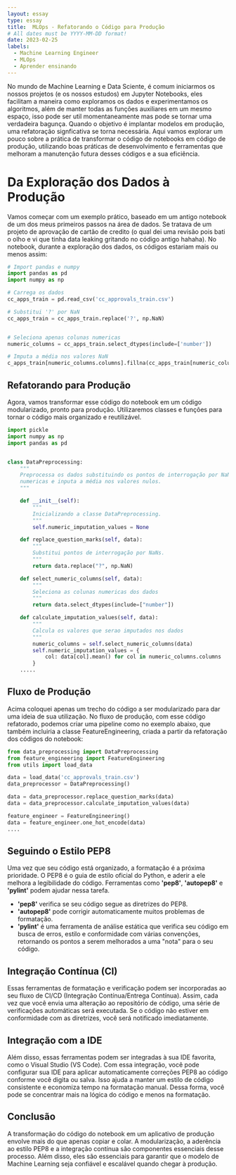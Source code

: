 ```yaml
---
layout: essay
type: essay
title:  MLOps - Refatorando o Código para Produção
# All dates must be YYYY-MM-DD format!
date: 2023-02-25
labels:
  - Machine Learning Engineer
  - MLOps
  - Aprender ensinando
---
```


No mundo de Machine Learning e Data Sciente, é comum iniciarmos os nossos projetos (e os nossos estudos) em Jupyter Notebooks, eles facilitam a maneira como exploramos os dados e experimentamos os algoritmos, além de manter todas as funções auxiliares em um mesmo espaço, isso pode ser util momentaneamente mas pode se tornar uma verdadeira bagunça. Quando o objetivo é implantar modelos em produção, uma refatoração signficativa se torna necessária. Aqui vamos explorar um pouco sobre a prática de transformar o código de notebooks em código de produção, utilizando boas práticas de desenvolvimento e ferramentas que melhoram a manutenção futura desses códigos e a sua eficiência.

# Da Exploração dos Dados à Produção

Vamos começar com um exemplo prático, baseado em um antigo notebook de um dos meus primeiros passos na área de dados. Se tratava de um projeto de aprovação de cartão de credito (o qual dei uma revisão pois bati o olho e vi que tinha data leaking gritando no código antigo hahaha). No notebook, durante a exploração dos dados, os códigos estariam mais ou menos assim:

```python
# Import pandas e numpy
import pandas as pd
import numpy as np

# Carrega os dados
cc_apps_train = pd.read_csv('cc_approvals_train.csv')

# Substitui '?' por NaN
cc_apps_train = cc_apps_train.replace('?', np.NaN)


# Seleciona apenas colunas numericas
numeric_columns = cc_apps_train.select_dtypes(include=['number'])

# Imputa a média nos valores NaN
c_apps_train[numeric_columns.columns].fillna(cc_apps_train[numeric_columns.columns].mean(), inplace=True)
```

## Refatorando para Produção

Agora, vamos transformar esse código do notebook em um código modularizado, pronto para produção. Utilizaremos classes e funções para tornar o código mais organizado e reutilizável. 

```python
import pickle
import numpy as np
import pandas as pd


class DataPreprocessing:
    """
    Preprocessa os dados substituindo os pontos de interrogação por NaNs, seleciona as colunas
    numericas e inputa a média nos valores nulos.
    """

    def __init__(self):
        """
        Inicializando a classe DataPreprocessing.
        """
        self.numeric_imputation_values = None

    def replace_question_marks(self, data):
        """
        Substitui pontos de interrogação por NaNs.
        """
        return data.replace("?", np.NaN)

    def select_numeric_columns(self, data):
        """
        Seleciona as colunas numericas dos dados
        """
        return data.select_dtypes(include=["number"])

    def calculate_imputation_values(self, data):
        """
        Calcula os valores que serao imputados nos dados
        """
        numeric_columns = self.select_numeric_columns(data)
        self.numeric_imputation_values = {
            col: data[col].mean() for col in numeric_columns.columns
        }
    .....

```

## Fluxo de Produção

Acima coloquei apenas um trecho do código a ser modularizado para dar uma ideia de sua utilização. No fluxo de produção, com esse código refatorado, podemos criar uma pipeline como no exemplo abaixo, que também incluiria a classe FeatureEngineering, criada a partir da refatoração dos códigos do notebook:

```python
from data_preprocessing import DataPreprocessing
from feature_engineering import FeatureEngineering
from utils import load_data

data = load_data('cc_approvals_train.csv')
data_preprocessor = DataPreprocessing()

data = data_preprocessor.replace_question_marks(data)
data = data_preprocessor.calculate_imputation_values(data)

feature_engineer = FeatureEngineering()
data = feature_engineer.one_hot_encode(data)
....

```

## Seguindo o Estilo PEP8

Uma vez que seu código está organizado, a formatação é a próxima prioridade. O PEP8 é o guia de estilo oficial do Python, e aderir a ele melhora a legibilidade do código. Ferramentas como **'pep8'**, **'autopep8'** e **'pylint'** podem ajudar nessa tarefa.

* **'pep8'** verifica se seu código segue as diretrizes do PEP8.
* **'autopep8'** pode corrigir automaticamente muitos problemas de formatação.
* **'pylint'** é uma ferramenta de análise estática que verifica seu código em busca de erros, estilo e conformidade com várias convenções, retornando os pontos a serem melhorados a uma "nota" para o seu código.

## Integração Contínua (CI)

Essas ferramentas de formatação e verificação podem ser incorporadas ao seu fluxo de CI/CD (Integração Contínua/Entrega Contínua). Assim, cada vez que você envia uma alteração ao repositório de código, uma série de verificações automáticas será executada. Se o código não estiver em conformidade com as diretrizes, você será notificado imediatamente.

## Integração com a IDE

Além disso, essas ferramentas podem ser integradas à sua IDE favorita, como o Visual Studio (VS Code). Com essa integração, você pode configurar sua IDE para aplicar automaticamente correções PEP8 ao código conforme você digita ou salva. Isso ajuda a manter um estilo de código consistente e economiza tempo na formatação manual. Dessa forma, você pode se concentrar mais na lógica do código e menos na formatação.

## Conclusão

A transformação do código do notebook em um aplicativo de produção envolve mais do que apenas copiar e colar. A modularização, a aderência ao estilo PEP8 e a integração contínua são componentes essenciais desse processo. Além disso, eles são essenciais para garantir que o modelo de Machine Learning seja confiável e escalável quando chegar à produção.

